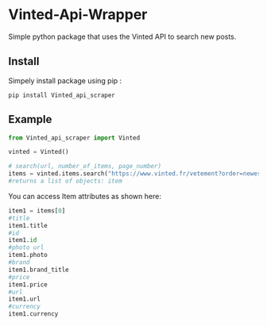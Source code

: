 # Vinted-Api-Wrapper
Simple python package that uses the Vinted API to search new posts.

## Install
Simpely install package using pip :
```
pip install Vinted_api_scraper
```
## Example

```py
from Vinted_api_scraper import Vinted

vinted = Vinted()

# search(url, number_of_items, page_number)
items = vinted.items.search("https://www.vinted.fr/vetement?order=newest_first&price_to=60&currency=EUR",10,1)
#returns a list of objects: item

```
You can access Item attributes as shown here:
```py
item1 = items[0]
#title
item1.title
#id
item1.id
#photo url
item1.photo
#brand
item1.brand_title
#price
item1.price
#url
item1.url
#currency
item1.currency
```

